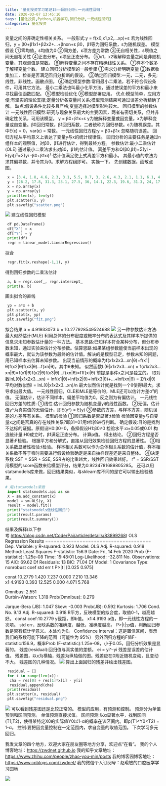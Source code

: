 ```yaml
---
title: '量化投资学习笔记15——回归分析:一元线性回归'
date: 2020-03-07 13:45:16
tags: [量化投资,Python,机器学习,回归分析,一元线性回归]
categories: 量化投资
---
```

变量之间的非确定性相关关系。
一般形式:y = f(x0,x1,x2,…xp)+ε
若为线性回归，y = β0+β1x1+β2x2+…+βnxn+ε
β0，β1等为回归系数，ε为随机误差。
模型假设
①零均值，ε均值为0
②同方差，ε项方差为常数
③无自相关性，ε项值之间无自相关性
④正态分布，ε项呈正态分布。
⑤x1，x2等解释变量之间是非随机变量，其观测值是常数。
⑥解释变量之间不存在精确线性关系。
⑦样本个数多于解释变量个数。
建立回归分析模型的一般步骤
①需求分析明确变量
②数据收集加工，检查是否满足回归分析断的假设。
③确定回归模型:一元，二元，多元;线性，非线性。画散点图。
④确定模型参数:常用最小二乘法，若不符合假设条件，可用其它方法。
最小二乘法也叫最小化平方法，通过使误差的平方和最小来寻找最佳函数匹配。
⑤模型检验优化
⑥模型部署应用。
优点:模型简单，应用方便;有坚实的理论支撑;定量分析各变量间关系;模型预测结果可通过误差分析精确了解。
缺点:假设条件比较多且严格;变量选择对模型影响较大。
回归模型的参数估计
一元线性回归模型:研究与现象关系最大的主要因素，两者有密切关系，但并非确定性关系，可用该模型。
y = β0+β1x+ε
y为被解释变量或因变量，x为解释变量或自变量。β0回归常数，β1回归系数，二者统称为回归参数。ε为随机误差。其中E(ε) = 0，var(ε) = 常数。
一元线性回归方程:y = β0+β1x 忽略随机误差。
回归方程从平均意义上表达了变量y与x的统计规律性。
回归分析的主要任务是通过n组样本的观察值，对β0，β1进行估计，得到最终方程。
参数估计:最小二乘估计(OLE)
通过最小二乘法求出对β0，β1的估计值。
离差平方和Q(β0,β1)=Σ(yi - E(yi))²=Σ(yi -β0+β1xi)²
估计值满足使上式离差平方和最小。
其最小值的求法为求其偏导数，并令其为0。求解方程组即可。
实操一下。
先创建数据，画散点图。
```python
 x = [3.4, 1.8, 4.6, 2.3, 3.1, 5.5, 0.7, 3, 2.6, 4.3, 2.1, 1.1, 6.1, 4.8, 3.8]
 y = [26.2, 17.8, 31.3, 23.1, 27.5, 36, 14.1, 22.3, 19.6, 31.3, 24, 17.3, 43.2, 36.4, 26.1]
 x = np.array(x)
 y = np.array(y)
 print(len(x), len(y))
 plt.scatter(x, y)
 plt.savefig("scatter.png")
```
![](https://zymblog-1258069789.cos.ap-chengdu.myqcloud.com/blog0178-QTLearn/10/01.png)
建立线性回归模型
```python
 df pd.DataFrame()
 df["X"] = x
 df["Y"] = y
 print(df)
 regr = linear_model.LinearRegression()
```
 拟合
```python
 regr.fit(x.reshape(-1,1), y)
```
 得到回归参数的二乘法估计
```python
 a, b = regr.coef_, regr.intercept_
 print(a, b)
```
 画出拟合的直线
```python
 yp = a*x + b
 plt.scatter(x, y)
 plt.plot(x, yp)
 plt.savefig("fit.png")
```
拟合结果
a = 4.91933073 b = 10.277928549524688
![](https://zymblog-1258069789.cos.ap-chengdu.myqcloud.com/blog0178-QTLearn/10/02.png)
另一种参数估计方法:最大似然估计(MLE)
利用总体的分布密度或概率分布的表达式及其样本所提供的信息求未知参数估计量的一种方法。
基本思路:已知样本符合某种分布，但分布参数未知，通过实验来估计分布参数。估算思路:如果某组参数能使当前样本出现的概率最大，就认为该参数为最终的估计值。解决的是模型已定，参数未知的问题，用已知样本去估算未知参数。
出现当前情形的概率为f(x1x2x3…xn|θ)=f(x1|θ)f(x2|θ)f(x3|θ)…f(xn|θ)，其中θ未知。
似然函数L(θ|x1x2x3…xn) = f(x1x2x3…xn|θ)=f(x1|θ)f(x2|θ)f(x3|θ)…f(xn|θ)=Πf(xi|θ)
前提是事件x之间是独立的。
取对数lnL(θ|x1x2x3…xn) = lnf(x1|θ)+lnf(x2|θ)+lnf(x3|θ)+…+lnf(xn|θ) = Σf(xi|θ)
平均对数似然l = lnL(θ|x1x2x3…xn)/n
最大似然估计就是找到一个θ使得l最大。求导求出最大值。
一元线性回归，OLE和MLE是等价的，MLE还可以估计方差σ²的值。
无偏估计，估计不同样本，偏差平均值为0。反之则为有偏估计。
一元线性回归方差的性质:
①线性:估计回归参数为随机变量yi的线性函数。
②无偏，估计值y^为真实值的无偏估计，即E(y^) = E(y)
③参数的方差，与样本方差，随机误差的方差等有关系。
模型的检验
①回归系数是否显著:t检验
检验因变量y与自变量x之间是否真的存在线性关系?即β1=0?用t检验进行判断。
确定假设:目的是找到不达标的证据。原假设H0:β0=0，备择假设H1:β0≠0
检验水平:α=0.05或0.01
构造统计量:H0成立时，β1满足正态分布。
计算p值。
得出结论。
②回归方程是否显著:F检验。
根据平方和分解式，直接从回归效果检验回归方程的显著性。
③相关系数显著性检验:t检验。
样本相关系数可以作为总体相关系数的估计值，样本相关系数不等于零时需要进行假设检验确定是来自抽样误差还是来自整体。
④决定系数
SST = SSR + SSE, SSR占的比重越大，线性回归效果越好。
r² = SSR/SST
用模型的score函数来给模型评分，结果为0.9234781689805285。
还可以用statsmodels库来做，回归结果类似，与sklearn库不同的是它可以输出检验结果。
```python
# 用statsmodels来做
 import statsmodels.api as sm
 X = sm.add_constant(x)
 model = sm.OLS(y, X)
 result = model.fit()
 print("statsmodels做线性回归")
 print(result.params)
 print(result.summary())
```
结果及解释(以下参考:https://blog.csdn.net/CoderPai/article/details/83899268)
OLS Regression Results =====================================
 Dep. Variable: y 
 R-squared: 0.923 
 Model: OLS 
 Adj. R-squared: 0.918 
 Method: Least Squares 
 F-statistic: 156.9 
 Date: Fri, 14 Feb 2020 
 Prob (F-statistic): 1.25e-08 
 Time: 15:48:01 
 Log-Likelihood: -32.811 
 No. Observations: 15 
 AIC: 69.62 
 Df Residuals: 13 
 BIC: 71.04 
 Df Model: 1
Covariance Type: nonrobust
coef  std err    t    P>|t|      [0.025 0.975]              

const  10.2779    1.420      7.237      0.000       7.210      13.346              
x1        4.9193      0.393     12.525      0.000       4.071       5.768           

Omnibus:                              2.551   
Durbin-Watson:                   1.318              Prob(Omnibus):                  0.279   

Jarque-Bera (JB):                1.047              Skew:                          -0.003   Prob(JB):                        0.592              Kurtosis:                       1.706   Cond. No.                                  9.13
 Adj. R-squared: 0.918 R平方，反映模型的拟合度，取值0-1，越高越好。
const coef:10.2779 y截距，即b值。
x1:4.9193 a值，即一元线性方程的一次项。
std err，反映系数的准确度，越低，准确度越高。
P>|t|:p值，判断回归参数是否有统计学意义。本处均为0。
Confidence Interval：这是置信区间，表示我们的系数可能下降的范围（可能性为 95%）
另外回归方程的F值F-statistic:156.9，概率Prob (F-statistic):1.25e-08，小于0.05，回归分析效果是显著的。
残差(residual):回归值与真实值的差额。
ei = yi^-yi
残差是误差的估计值。
残差图，以x为横轴，残差为纵轴做的图。残差应在0附近随机变动，且变动不大。
残差图的几种情况。
![](https://zymblog-1258069789.cos.ap-chengdu.myqcloud.com/blog0178-QTLearn/10/03.png)
算出上面回归的残差并绘出残差图。
```python
 residual = []
 for i in range(len(x)):
  cha = res[0] + res[1]*x[i] - y[i]
  residual.append(cha)
 print(residual)
 plt.scatter(x, residual)
 plt.savefig("residual.png")
```
![](https://zymblog-1258069789.cos.ap-chengdu.myqcloud.com/blog0178-QTLearn/10/04.png)
可以看到残差图还是比较正常的。
模型的应用，有预测和控制。
预测分为单值预测和区间预测。
单值预测直接求值。
区间预测:以α显著水平，找到区间(T1,T2)，使得某特定X0的实际值Y0以1-α的概率在该区间内。即p(T1<Y0<T2) = 1-α。
控制:要把因变量控制在一定范围内，求自变量的取值范围。
下次学习多元回归。

我发文章的四个地方，欢迎大家在朋友圈等地方分享，欢迎点“在看”。
我的个人博客地址：https://zwdnet.github.io
我的知乎文章地址： https://www.zhihu.com/people/zhao-you-min/posts
我的博客园博客地址： https://www.cnblogs.com/zwdnet/
我的微信个人订阅号：赵瑜敏的口腔医学学习园地


![](https://zymblog-1258069789.cos.ap-chengdu.myqcloud.com/other/wx.jpg)
